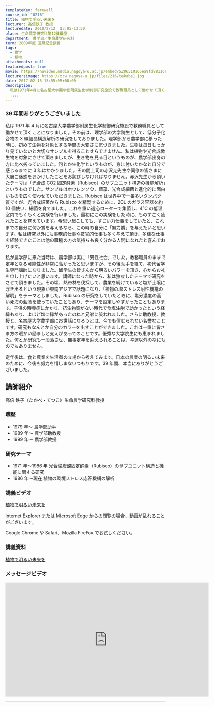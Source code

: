 ```yaml
---
templateKey: farewell
course_id: "0216"
title: 植物で明るい未来を
lecturer: 高倍鉄子 教授
lecturedate: 2010/2/12  13:05-13:50
place: 生命農学研究科第12講義室
department: 農学部／生命農学研究科
term: 2009年度 退職記念講義
tags:
  - 農学
  - 植物
attachments: null
featuredpost: true
movie: https://nuvideo.media.nagoya-u.ac.jp/embed/5206510165ea9fd88116690d0c64cadbb61157fd
lecturersimage: https://ocw.nagoya-u.jp/files/216/takabe1.jpg
date: 2017-02-15 15:55:05+00:00
description:
  私は1971年4月に名古屋大学農学部附属生化学制御研究施設で教務職員として働かせて頂くことになりました。その前は、理学部の大学院生として、低分子化合物のX線結晶構造解析の研究をしておりました。理学部から農学部に移った時に、初めて生物を対象とする学問の大変さに気づきました。生物は毎日しっかり見ていないと大切なサンプルを得ることすらできません。私は植物や光合成微生物を対象にさせて頂きましたが、生き
  ....
---
```


### 39 年間ありがとうございました

私は 1971 年 4 月に名古屋大学農学部附属生化学制御研究施設で教務職員として働かせて頂くことになりました。その前は、理学部の大学院生として、低分子化合物の X 線結晶構造解析の研究をしておりました。理学部から農学部に移った時に、初めて生物を対象とする学問の大変さに気づきました。生物は毎日しっかり見ていないと大切なサンプルを得ることすらできません。私は植物や光合成微生物を対象にさせて頂きましたが、生き物を見る目というものが、農学部出身の方に比べ劣っていました。何とか生化学というものが、身に付いたかなと自分で感じるまでに 3 年はかかりました。その間上司の赤沢尭先生や同僚の皆さまに大層ご迷惑をおかけしたことをお詫びしなければなりません。赤沢先生から頂いたテーマは「光合成 CO2 固定酵素（Rubisco）のサブユニット構造の機能解析」というものでした。サンプルはホウレンソウ、藍藻、光合成細菌と進化的に面白いものを広く使わせていただきました。Rubisco は世界中で一番多いタンパク質ですが、光合成細菌から Rubisco を精製するために、20L のガラス容器を約 10 個使い、細菌を育てました。これを重い遠心ローターで集菌し、4℃ の低温室内でもくもくと実験を行いました。最初にこの実験をした時に、ものすごく疲れたことを覚えています。今思い起こしても、すごい力仕事をしていたと、これまでの自分に何か賞を与えるなら、この時の自分に「努力賞」を与えたいと思います。私は研究以外にも事務的仕事や技官的仕事も多く与えて頂き、多様な仕事を経験できたことは他の職種の方の気持ちも良く分かる人間になれたと喜んでおります。

私が農学部に来た当時は、農学部は実に「男性社会」でした。教務職員のままで定年となる可能性が非常に高かったと思いますが、その後助手を経て、初代留学生専門講師になりました。留学生の皆さんから明るいパワーを頂き、心からお礼を申し上げたいと思います。講師になった時から、私は独立したテーマで研究をさせて頂きました。その頃、熱帯林を伐採して、農業を続けていると塩が土壌に浮き出るという現象が東南アジアで話題になり、「植物の塩ストレス耐性機構の解明」をテーマとしました。Rubisco の研究をしていたときに、塩分濃度の高い死海の藍藻を使っていたこともあり、テーマを設定しやすかったこともあります。子供の時赤痢にかかり、抗生物質がない時代で食塩注射で助かったという経緯もあり、よほど塩に縁があったのねと兄弟に笑われました。さらに助教授、教授と、名古屋大学農学部にお世話になろうとは、今でも信じられない名誉なことです。研究もなんとか自分のカラーを出すことができました。これは一重に皆さま方の暖かい励ましと支えがあってのことです。優秀な大学院生にも恵まれました。何とか研究も一段落させ、無事定年を迎えられることは、幸運以外のなにものでもありません。

定年後は、食と農業を生活者の立場から考えてみます。日本の農業の明るい未来のために、今後も努力を惜しまないつもりです。39 年間、本当にありがとうございました。

## 講師紹介

高倍 鉄子（たかべ・てつこ）生命農学研究科教授

### 職歴

- 1979 年〜 農学部助手
- 1989 年〜 農学部助教授
- 1999 年〜 農学部教授

### 研究テーマ

- 1971 年〜1986 年 光合成炭酸固定酵素（Rubisco）のサブユニット構造と機能に関する研究
- 1986 年〜現在 植物の環境ストレス応答機構の解析

### 講義ビデオ

<a href="https://nuvideo.media.nagoya-u.ac.jp/embed/5206510165ea9fd88116690d0c64cadbb61157fd" target="blank">植物で明るい未来を</a>

Internet Explorer または Microsoft Edge からの閲覧の場合、動画が乱れることがございます。

Google Chrome や Safari、Mozilla FireFox でお試しください。

### 講義資料

[植物で明るい未来を](https://ocw.nagoya-u.jp/files/216/takabe_sumi.pdf)

### メッセージビデオ

<iframe src="https://nuvideo.media.nagoya-u.ac.jp/embed/a969c343212ed0947c170fbb313f97df9393c075" width="640" height="360" frameborder="0" allowfullscreen></iframe>

---
